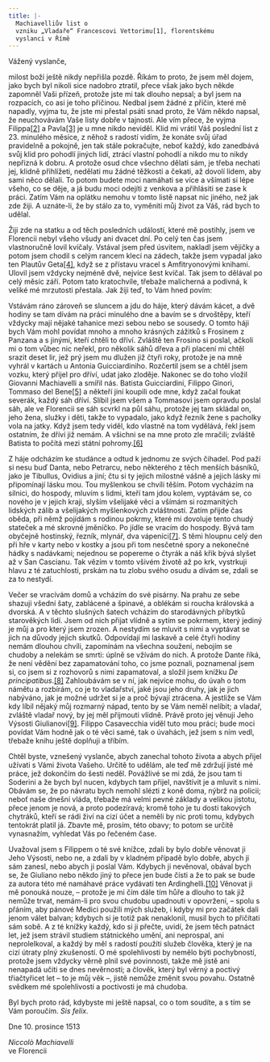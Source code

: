 ```yaml
---
title: |-
  Machiavelliův list o
  vzniku „Vladaře“ Francescovi Vettorimu[1], florentskému
  vyslanci v Římě
---
```


Vážený vyslanče,

milost boží ještě nikdy nepřišla pozdě. Říkám to proto, že jsem měl dojem, jako bych byl nikoli sice nadobro ztratil, přece však jako bych někde zapomněl Vaši přízeň, protože jste mi tak dlouho nepsal; a byl jsem na rozpacích, co asi je toho příčinou. Nedbal jsem žádné z příčin, které mě napadly, vyjma tu, že jste mi přestal psáti snad proto, že Vám někdo napsal, že neuchovávám Vaše listy dobře v tajnosti. Ale vím přece, že vyjma Filippa[\[2\]](../Text/vladar_035.html#_ftn2) a Pavla[\[3\]](../Text/vladar_035.html#_ftn3) je u mne nikdo neviděl. Klid mi vrátil Váš poslední list z 23. minulého měsíce, z něhož s radostí vidím, že konáte svůj úřad pravidelně a pokojně, jen tak stále pokračujte, neboť každý, kdo zanedbává svůj klid pro pohodlí jiných lidí, ztrácí vlastní pohodlí a nikdo mu to nikdy nepřizná k dobru. A protože osud chce všechno dělati sám, je třeba nechati jej, klidně přihlížeti, nedělati mu žádné těžkosti a čekati, až dovolí lidem, aby sami něco dělali. To potom budete moci namáhati se více a všímati si lépe všeho, co se děje, a já budu moci odejíti z venkova a přihlásiti se zase k práci. Zatím Vám na oplátku nemohu v tomto listě napsat nic jiného, než jak zde žiji. A uznáte-li, že by stálo za to, vyměniti můj život za Váš, rád bych to udělal.

Žiji zde na statku a od těch posledních událostí, které mě postihly, jsem ve Florencii nebyl všeho všudy ani dvacet dní. Po celý ten čas jsem vlastnoručně lovil kvíčaly. Vstával jsem před úsvitem, nakladl jsem vějičky a potom jsem chodil s celým rancem klecí na zádech, takže jsem vypadal jako ten Plautův Geta[\[4\]](../Text/vladar_035.html#_ftn4), když se z přístavu vracel s Amfitryonovými knihami. Ulovil jsem vždycky nejméně dvě, nejvíce šest kvíčal. Tak jsem to dělával po celý měsíc září. Potom tato kratochvíle, třebaže malicherná a podivná, k veliké mé mrzutosti přestala. Jak žiji teď, to Vám hned povím:

Vstávám ráno zároveň se sluncem a jdu do háje, který dávám kácet, a dvě hodiny se tam dívám na práci minulého dne a bavím se s drvoštěpy, kteří vždycky mají nějaké tahanice mezi sebou nebo se sousedy. O tomto háji bych Vám mohl povídat mnoho a mnoho krásných zážitků s Frosinem z Panzana a s jinými, kteří chtěli to dříví. Zvláště ten Frosino si poslal, ačkoli mi o tom vůbec nic neřekl, pro několik sáhů dřeva a při placení mi chtěl srazit deset lir, jež prý jsem mu dlužen již čtyři roky, protože je na mně vyhrál v kartách u Antonia Guicciardiniho. Rozčertil jsem se a chtěl jsem vozku, který přijel pro dříví, udat jako zloděje. Nakonec se do toho vložil Giovanni Machiavelli a smířil nás. Batista Guicciardini, Filippo Ginori, Tommaso del Bene[\[5\]](../Text/vladar_035.html#_ftn5) a někteří jiní koupili ode mne, když začal foukat severák, každý sáh dříví. Slíbil jsem všem a Tommasovi jsem opravdu poslal sáh, ale ve Florencii se sáh scvrkl na půl sáhu, protože jej tam skládal on, jeho žena, služky i děti, takže to vypadalo, jako když řezník žene s pacholky vola na jatky. Když jsem tedy viděl, kdo vlastně na tom vydělává, řekl jsem ostatním, že dříví již nemám. A všichni se na mne proto zle mračili; zvláště Batista to počítá mezi státní pohromy.[\[6\]](../Text/vladar_035.html#_ftn6)

Z háje odcházím ke studánce a odtud k jednomu ze svých čihadel. Pod paží si nesu buď Danta, nebo Petrarcu, nebo některého z těch menších básníků, jako je Tibullus, Ovidius a jiní; čtu si ty jejich milostné vášně a jejich lásky mi připomínají lásku mou. Tou myšlenkou se chvíli těším. Potom vycházím na silnici, do hospody, mluvím s lidmi, kteří tam jdou kolem, vyptávám se, co nového je v jejich kraji, slyším všelijaké věci a všímám si rozmanitých lidských zálib a všelijakých myšlenkových zvláštností. Zatím přijde čas oběda, při němž pojídám s rodinou pokrmy, které mi dovoluje tento chudý stateček a mé skrovné jměníčko. Po jídle se vracím do hospody. Bývá tam obyčejně hostinský, řezník, mlynář, dva vápeníci[\[7\]](../Text/vladar_035.html#_ftn7). S těmi hloupnu celý den při hře v karty nebo v kostky a jsou při tom nesčetné spory a nekonečné hádky s nadávkami; nejednou se popereme o čtyrák a náš křik bývá slyšet až v San Cascianu. Tak vězím v tomto všivém životě až po krk, vystrkuji hlavu z té zatuchlosti, prskám na tu zlobu svého osudu a dívám se, zdali se za to nestydí.

Večer se vracívám domů a vcházím do své pisárny. Na prahu ze sebe shazuji všední šaty, zablácené a špinavé, a oblékám si roucha královská a dvorská. A v těchto slušných šatech vcházím do starodávných příbytků starověkých lidí. Jsem od nich přijat vlídně a sytím se pokrmem, který jediný je můj a pro který jsem zrozen. A nestydím se mluvit s nimi a vyptávat se jich na důvody jejich skutků. Odpovídají mi laskavě a celé čtyři hodiny nemám dlouhou chvíli, zapomínám na všechna soužení, nebojím se chudoby a nelekám se smrti: úplně se vžívám do nich. A protože Dante říká, že není vědění bez zapamatování toho, co jsme poznali, poznamenal jsem si, co jsem si z rozhovorů s nimi zapamatoval, a složil jsem knížku _De principatibus_.[\[8\]](../Text/vladar_035.html#_ftn8) Zahloubávám se v ní, jak nejvíce mohu, do úvah o tom námětu a rozbírám, co je to vladařství, jaké jsou jeho druhy, jak je jich nabýváno, jak je možné udržet si je a proč bývají ztrácena. A jestliže se Vám kdy líbil nějaký můj rozmarný nápad, tento by se Vám neměl nelíbit; a vladař, zvláště vladař nový, by jej měl přijmouti vlídně. Právě proto jej věnuji Jeho Výsosti Giulianovi[\[9\]](../Text/vladar_035.html#_ftn9). Filippo Casavecchia viděl tuto mou práci; bude moci povídat Vám hodně jak o té věci samé, tak o úvahách, jež jsem s ním vedl, třebaže knihu ještě doplňuji a tříbím.

Chtěl byste, vznešený vyslanče, abych zanechal tohoto života a abych přijel užívati s Vámi života Vašeho. Určitě to udělám, ale teď mě zdržují jisté mé práce, jež dokončím do šesti neděl. Povážlivé se mi zdá, že jsou tam ti Soderini a že bych byl nucen, kdybych tam přijel, navštívit je a mluvit s nimi. Obávám se, že po návratu bych nemohl slézti z koně doma, nýbrž na policii; neboť naše dnešní vláda, třebaže má velmi pevné základy a velikou jistotu, přece jenom je nová, a proto podezíravá; kromě toho je tu dosti takových chytráků, kteří se rádi živí na cizí účet a neměli by nic proti tomu, kdybych tentokrát platil já. Zbavte mě, prosím, této obavy; to potom se určitě vynasnažím, vyhledat Vás po řečeném čase.

Uvažoval jsem s Filippem o té své knížce, zdali by bylo dobře věnovat ji Jeho Výsosti, nebo ne, a zdali by v kladném případě bylo dobře, abych ji sám zanesl, nebo abych ji poslal Vám. Kdybych ji nevěnoval, obával bych se, že Giuliano nebo někdo jiný to přece jen bude čísti a že to pak se bude za autora této mé namáhavé práce vydávati ten Ardinghelli.[\[10\]](../Text/vladar_035.html#_ftn10) Věnovat ji mě ponouká nouze, – protože je mi čím dále tím hůře a dlouho to tak již nemůže trvat, nemám-li pro svou chudobu upadnouti v opovržení, – spolu s přáním, aby pánové Medici použili mých služeb, i kdyby mi pro začátek dali jenom válet balvan; kdybych si je totiž pak nenaklonil, musil bych to přičítati sám sobě. A z té knížky každý, kdo si ji přečte, uvidí, že jsem těch patnáct let, jež jsem strávil studiem státnického umění, ani neprospal, ani neprolelkoval, a každý by měl s radostí použíti služeb člověka, který je na cizí útraty plný zkušeností. O mé spolehlivosti by nemělo býti pochybností, protože jsem vždycky věrně plnil své povinnosti, takže mě jistě ani nenapadá učiti se dnes nevěrnosti; a člověk, který byl věrný a poctivý třiačtyřicet let – to je můj věk –, jistě nemůže změnit svou povahu. Ostatně svědkem mé spolehlivosti a poctivosti je má chudoba.

Byl bych proto rád, kdybyste mi ještě napsal, co o tom soudíte, a s tím se Vám poroučím. _Sis felix_.

  

Dne 10. prosince 1513

  

_Niccolò Machiavelli_  
ve Florencii

